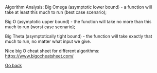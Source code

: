 Algorithm Analysis:
Big Omega (asymptotic lower bound) - a function will take at least this much to run (best case scenario);

Big O (asymptotic upper bound) - the function will take no more than this much to run (worst case scenario);

Big Theta (asymptotically tight bound) - the function will take exactly that much to run, no matter what input we give.

Nice big O cheat sheet for different algorithms:
https://www.bigocheatsheet.com/

[Go back](../README.md)
